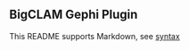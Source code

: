 ## BigCLAM Gephi Plugin

This README supports Markdown, see [syntax](https://help.github.com/articles/markdown-basics/)

